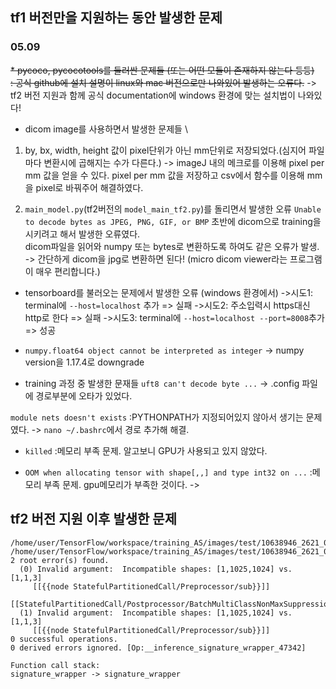 ## tf1 버전만을 지원하는 동안 발생한 문제

### 05.09
~~* pycoco, pycocotools를 둘러싼 문제들 (또는 어떤 모듈이 존재하지 않는다 등등) \
: 공식 github에 설치 설명이 linux와 mac 버전으로만 나와있어 발생하는 오류다.~~
-> tf2 버전 지원과 함께 공식 documentation에 windows 환경에 맞는 설치법이 나와있다!

* dicom image를 사용하면서 발생한 문제들 \
1) by, bx, width, height 값이 pixel단위가 아닌 mm단위로 저장되었다.(심지어 파일마다 변환시에 곱해지는 수가 다른다.)
-> imageJ 내의 메크로를 이용해 pixel per mm 값을 얻을 수 있다. pixel per mm 값을 저장하고 csv에서 함수를 이용해 mm을 pixel로 바꿔주어 해결하였다.

2) `main_model.py`(tf2버전의 `model_main_tf2.py`)를 돌리면서 발생한 오류
```Unable to decode bytes as JPEG, PNG, GIF, or BMP```
초반에 dicom으로 training을 시키려고 해서 발생한 오류였다. \
dicom파일을 읽어와 numpy 또는 bytes로 변환하도록 하여도 같은 오류가 발생. \
-> 간단하게 dicom을 jpg로 변환하면 된다! (micro dicom viewer라는 프로그램이 매우 편리합니다.)

* tensorboard를 불러오는 문제에서 발생한 오류 (windows 환경에서)
->시도1: terminal에 `--host=localhost` 추가 => 실패
->시도2: 주소입력시 https대신 http로 한다 => 실패
->시도3: terminal에 `--host=localhost --port=8008`추가 => 성공

* ```numpy.float64 object cannot be interpreted as integer```
-> numpy version을 1.17.4로 downgrade

* training 과정 중 발생한 문재들
```uft8 can't decode byte ...```
-> .config 파일에 경로부분에 오타가 있었다.

```module nets doesn't exists```
:PYTHONPATH가 지정되어있지 않아서 생기는 문제였다.
-> `nano ~/.bashrc`에서 경로 추가해 해결.

* `killed`
:메모리 부족 문제. 알고보니 GPU가 사용되고 있지 않았다.

* ```OOM when allocating tensor with shape[,,] and type int32 on ...```
:메모리 부족 문제. gpu메모리가 부족한 것이다.
-> 

## tf2 버전 지원 이후 발생한 문제


```
/home/user/TensorFlow/workspace/training_AS/images/test/10638946_2621_0.jpg
/home/user/TensorFlow/workspace/training_AS/images/test/10638946_2621_0.jpg
2 root error(s) found.
  (0) Invalid argument:  Incompatible shapes: [1,1025,1024] vs. [1,1,3]
	 [[{{node StatefulPartitionedCall/Preprocessor/sub}}]]
	 [[StatefulPartitionedCall/Postprocessor/BatchMultiClassNonMaxSuppression/MultiClassNonMaxSuppression/Reshape_1/_88]]
  (1) Invalid argument:  Incompatible shapes: [1,1025,1024] vs. [1,1,3]
	 [[{{node StatefulPartitionedCall/Preprocessor/sub}}]]
0 successful operations.
0 derived errors ignored. [Op:__inference_signature_wrapper_47342]

Function call stack:
signature_wrapper -> signature_wrapper
```
